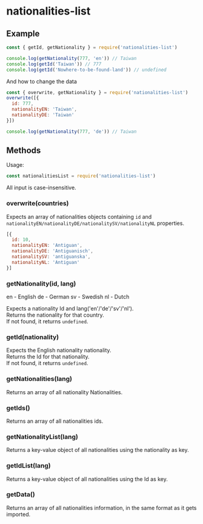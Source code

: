 # nationalities-list

## Example

``` js
const { getId, getNationality } = require('nationalities-list')

console.log(getNationality(777, 'en')) // Taiwan
console.log(getId('Taiwan')) // 777
console.log(getId('Nowhere-to-be-found-land')) // undefined
```

And how to change the data 
``` js
const { overwrite, getNationality } = require('nationalities-list')
overwrite([{
  id: 777,
  nationalityEN: 'Taiwan',
  nationalityDE: 'Taiwan'
}])

console.log(getNationality(777, 'de')) // Taiwan
```

## Methods

Usage:

``` js
const nationalitiesList = require('nationalities-list')
```
All input is case-insensitive.

### overwrite(countries)

Expects an array of nationalities objects containing `id` and `nationalityEN/nationalityDE/nationalitySV/nationalityNL` properties.
``` js
[{
  id: 10,
  nationalityEN: 'Antiguan',
  nationalityDE: 'Antiguanisch',
  nationalitySV: 'antiguanska',
  nationalityNL: 'Antiguan'
}]
```

### getNationality(id, lang)
en - English
de - German
sv - Swedish
nl - Dutch

Expects a nationality Id and lang('en'/'de'/'sv'/'nl').  
Returns the nationality for that country.  
If not found, it returns `undefined`.  

### getId(nationality)

Expects the English nationality nationality.  
Returns the Id for that nationality.  
If not found, it returns `undefined`.  

### getNationalities(lang)

Returns an array of all nationality Nationalities.

### getIds()

Returns an array of all nationalities ids.

### getNationalityList(lang)

Returns a key-value object of all nationalities using the nationality as key.

### getIdList(lang)

Returns a key-value object of all nationalities using the Id as key.

### getData()

Returns an array of all nationalities information, in the same format as it gets imported.
